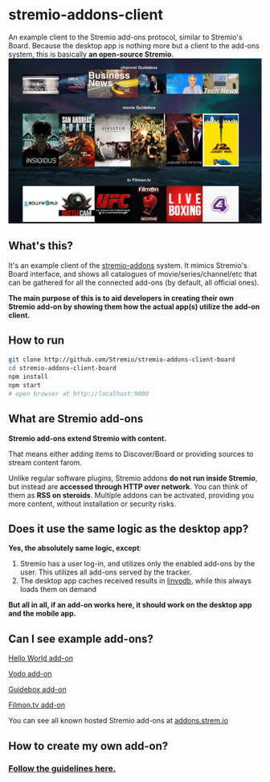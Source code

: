 # stremio-addons-client
An example client to the Stremio add-ons protocol, similar to Stremio's Board. Because the desktop app is nothing more but a client to the add-ons system, this is basically **an open-source Stremio**.
![Stremio add-ons client](/screenshots/board-1.png)

## What's this?
It's an example client of the [stremio-addons](http://github.com/Stremio/stremio-addons) system. 
It mimics Stremio's Board interface, and shows all catalogues of movie/series/channel/etc that can be gathered for all the connected add-ons (by default, all official ones).

**The main purpose of this is to aid developers in creating their own Stremio add-on by showing them how the actual app(s) utilize the add-on client.**

## How to run
```bash
git clone http://github.com/Stremio/stremio-addons-client-board
cd stremio-addons-client-board
npm install
npm start
# open browser at http://localhost:9900
```

## What are Stremio add-ons

**Stremio add-ons extend Stremio with content.**

That means either adding items to Discover/Board or providing sources to stream content farom.

Unlike regular software plugins, Stremio addons **do not run inside Stremio**, but instead are **accessed through HTTP over network**. You can think of them as **RSS on steroids**. Multiple addons can be activated, providing you more content, without installation or security risks.


## Does it use the same logic as the desktop app?
**Yes, the absolutely same logic, except**:

1. Stremio has a user log-in, and utilizes only the enabled add-ons by the user. This utilizes all add-ons served by the tracker.
2. The desktop app caches received results in [linvodb](http://github.com/Stremio/linvodb3), while this always loads them on demand

**But all in all, if an add-on works here, it should work on the desktop app and the mobile app.**

## Can I see example add-ons?

[Hello World add-on](https://github.com/Ivshti/addon-helloworld)

[Vodo add-on](https://github.com/Ivshti/stremio-vodo)

[Guidebox add-on](http://github.com/Stremio/guidebox-stremio)

[Filmon.tv add-on](http://github.com/Stremio/filmon-stremio)

You can see all known hosted Stremio add-ons at [addons.strem.io](http://addons.strem.io)


## How to create my own add-on?
### [Follow the guidelines here.](https://github.com/Stremio/stremio-addons/blob/master/documentation/home.md)

